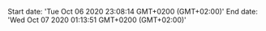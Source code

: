 Start date: 'Tue Oct 06 2020 23:08:14 GMT+0200 (GMT+02:00)'
End date: 'Wed Oct 07 2020 01:13:51 GMT+0200 (GMT+02:00)'